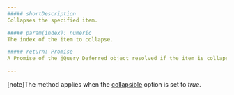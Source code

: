 ```yaml
---
##### shortDescription
Collapses the specified item.

##### param(index): numeric
The index of the item to collapse.

##### return: Promise
A Promise of the jQuery Deferred object resolved if the item is collapsed and rejected if it is not.

---
```

[note]The method applies when the [collapsible](/api-reference/10%20UI%20Widgets/dxAccordion/1%20Configuration/collapsible.md '/Documentation/ApiReference/UI_Widgets/dxAccordion/Configuration/#collapsible') option is set to *true*.